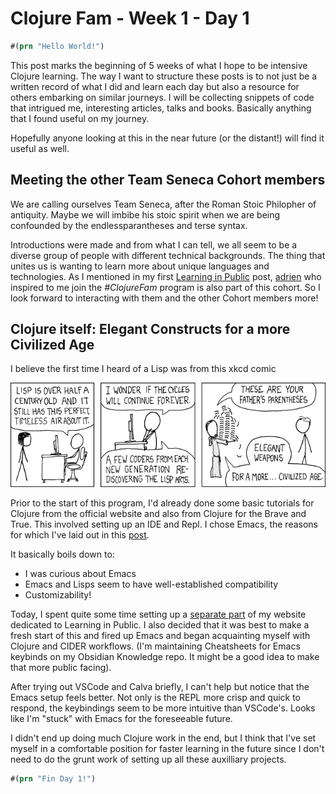 # Clojure Fam - Week 1 - Day 1

```clojure
#(prn "Hello World!")
```

This post marks the beginning of 5 weeks of what I hope to be intensive Clojure learning. The way I want to structure these posts is to not just be a written record
of what I did and learn each day but also a resource for others embarking on similar journeys. I will be collecting snippets of code that intrigued me,
interesting articles, talks and books. Basically anything that I found useful on my journey.

Hopefully anyone looking at this in the near future (or the distant!) will find it useful as well.

## Meeting the other Team Seneca Cohort members

We are calling ourselves Team Seneca, after the Roman Stoic Philopher of antiquity. Maybe we will imbibe his stoic spirit when we are being confounded by the endlessparantheses and terse syntax.

Introductions were made and from what I can tell, we all seem to be a diverse group of people with different technical backgrounds. The thing that unites us is wanting
to learn more about unique languages and technologies. As I mentioned in my first [Learning in Public](https://itsrainingmani.dev/learning/clojure/cohort-clojure-fam) post, [adrien](https://twitter.com/adrien) who inspired to me join the _#ClojureFam_ program is also part of this cohort. So I look forward to interacting with them and the other Cohort members more!

## Clojure itself: Elegant Constructs for a more Civilized Age

I believe the first time I heard of a Lisp was from this xkcd comic

![Lisp Cycles](https://github.com/itsrainingmani/learn-clojure-in-public/blob/master/week1/assets/xkcd-lisp-297.png)

Prior to the start of this program, I'd already done some basic tutorials for Clojure from the official website and also from Clojure for the Brave and True.
This involved setting up an IDE and Repl. I chose Emacs, the reasons for which I've laid out in this [post](https://itsrainingmani.dev/blog/emacs-2020).

It basically boils down to:

- I was curious about Emacs
- Emacs and Lisps seem to have well-established compatibility
- Customizability!

Today, I spent quite some time setting up a [separate part](https://itsrainingmani.dev/learning) of my website dedicated to Learning in Public. I also decided that
it was best to make a fresh start of this and fired up Emacs and began acquainting myself with Clojure and CIDER workflows. (I'm
maintaining Cheatsheets for Emacs keybinds on my Obsidian Knowledge repo. It might be a good idea to make that more public facing).

After trying out VSCode and Calva briefly, I can't help but notice that the Emacs setup feels better. Not only is the REPL more crisp and quick to respond,
the keybindings seem to be more intuitive than VSCode's. Looks like I'm "stuck" with Emacs for the foreseeable future.

I didn't end up doing much Clojure work in the end, but I think that I've set myself in a comfortable position for faster learning in the future since I don't need
to do the grunt work of setting up all these auxilliary projects.

```clojure
#(prn "Fin Day 1!")
```
